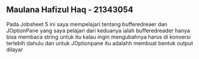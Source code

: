 ## Maulana Hafizul Haq - 21343054
Pada Jobsheet 5 ini saya mempelajari tentang bufferedreaer dan JOptionPane  yang saya pelajari dari keduanya ialah bufferedreader hanya bisa membaca string untuk itu kalau ingin mengubahnya harus di konversi terlebih dahulu dan untuk JOptionpane itu adalahh membuat bentuk output dilayar 
